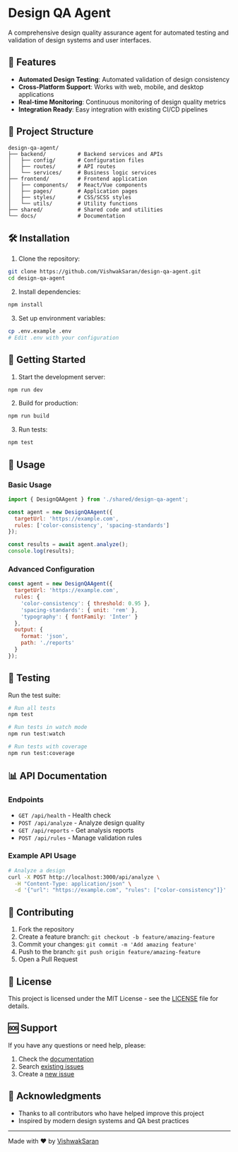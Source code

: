 # Design QA Agent

A comprehensive design quality assurance agent for automated testing and validation of design systems and user interfaces.

## 🚀 Features

- **Automated Design Testing**: Automated validation of design consistency
- **Cross-Platform Support**: Works with web, mobile, and desktop applications
- **Real-time Monitoring**: Continuous monitoring of design quality metrics
- **Integration Ready**: Easy integration with existing CI/CD pipelines

## 📁 Project Structure

```
design-qa-agent/
├── backend/          # Backend services and APIs
│   ├── config/       # Configuration files
│   ├── routes/       # API routes
│   └── services/     # Business logic services
├── frontend/         # Frontend application
│   ├── components/   # React/Vue components
│   ├── pages/        # Application pages
│   ├── styles/       # CSS/SCSS styles
│   └── utils/        # Utility functions
├── shared/           # Shared code and utilities
└── docs/             # Documentation
```

## 🛠️ Installation

1. Clone the repository:
```bash
git clone https://github.com/VishwakSaran/design-qa-agent.git
cd design-qa-agent
```

2. Install dependencies:
```bash
npm install
```

3. Set up environment variables:
```bash
cp .env.example .env
# Edit .env with your configuration
```

## 🚀 Getting Started

1. Start the development server:
```bash
npm run dev
```

2. Build for production:
```bash
npm run build
```

3. Run tests:
```bash
npm test
```

## 📖 Usage

### Basic Usage

```javascript
import { DesignQAAgent } from './shared/design-qa-agent';

const agent = new DesignQAAgent({
  targetUrl: 'https://example.com',
  rules: ['color-consistency', 'spacing-standards']
});

const results = await agent.analyze();
console.log(results);
```

### Advanced Configuration

```javascript
const agent = new DesignQAAgent({
  targetUrl: 'https://example.com',
  rules: {
    'color-consistency': { threshold: 0.95 },
    'spacing-standards': { unit: 'rem' },
    'typography': { fontFamily: 'Inter' }
  },
  output: {
    format: 'json',
    path: './reports'
  }
});
```

## 🧪 Testing

Run the test suite:

```bash
# Run all tests
npm test

# Run tests in watch mode
npm run test:watch

# Run tests with coverage
npm run test:coverage
```

## 📊 API Documentation

### Endpoints

- `GET /api/health` - Health check
- `POST /api/analyze` - Analyze design quality
- `GET /api/reports` - Get analysis reports
- `POST /api/rules` - Manage validation rules

### Example API Usage

```bash
# Analyze a design
curl -X POST http://localhost:3000/api/analyze \
  -H "Content-Type: application/json" \
  -d '{"url": "https://example.com", "rules": ["color-consistency"]}'
```

## 🤝 Contributing

1. Fork the repository
2. Create a feature branch: `git checkout -b feature/amazing-feature`
3. Commit your changes: `git commit -m 'Add amazing feature'`
4. Push to the branch: `git push origin feature/amazing-feature`
5. Open a Pull Request

## 📝 License

This project is licensed under the MIT License - see the [LICENSE](LICENSE) file for details.

## 🆘 Support

If you have any questions or need help, please:

1. Check the [documentation](docs/)
2. Search [existing issues](https://github.com/VishwakSaran/design-qa-agent/issues)
3. Create a [new issue](https://github.com/VishwakSaran/design-qa-agent/issues/new)

## 🙏 Acknowledgments

- Thanks to all contributors who have helped improve this project
- Inspired by modern design systems and QA best practices

---

Made with ❤️ by [VishwakSaran](https://github.com/VishwakSaran)
